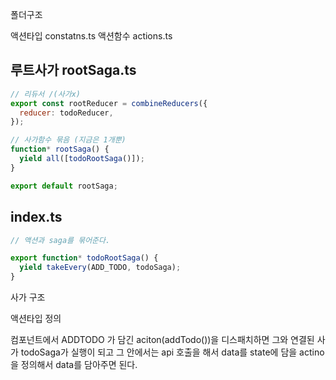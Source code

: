 폴더구조

액션타입 constatns.ts
액션함수 actions.ts

## 루트사가 rootSaga.ts

```js
// 리듀서 /(사가x)
export const rootReducer = combineReducers({
  reducer: todoReducer,
});

// 사가함수 묶음 (지금은 1개뿐)
function* rootSaga() {
  yield all([todoRootSaga()]);
}

export default rootSaga;
```

## index.ts

```js
// 액션과 saga를 묶어준다.

export function* todoRootSaga() {
  yield takeEvery(ADD_TODO, todoSaga);
}
```

사가 구조

액션타입 정의

컴포넌트에서 ADDTODO 가 담긴 aciton(addTodo())을 디스패치하면 그와 연결된 사가 todoSaga가 실행이 되고
그 안에서는 api 호출을 해서 data를 state에 담을 actino을 정의해서 data를 담아주면 된다.
